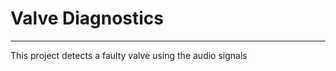 # Valve Diagnostics
--------------------

This project detects a faulty valve using the audio signals

